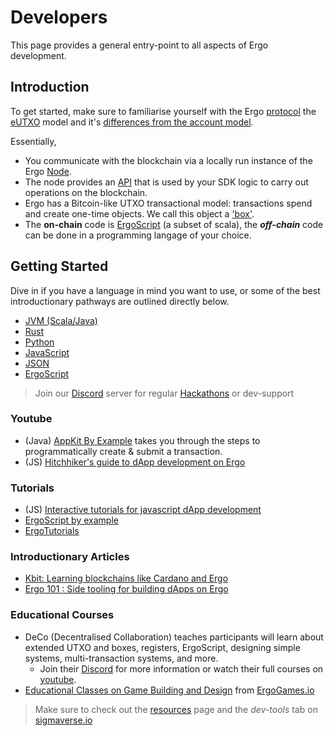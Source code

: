 # Developers

This page provides a general entry-point to all aspects of Ergo development. 


## Introduction


To get started, make sure to familiarise yourself with the Ergo [protocol](/dev/protocol) the [eUTXO](eutxo.md) model and it's [differences from the account model](accountveutxo.md).

Essentially, 

- You communicate with the blockchain via a locally run instance of the Ergo [Node](/node/install). 
- The node provides an [API](resources.md#api) that is used by your SDK logic to carry out operations on the blockchain. 
- Ergo has a Bitcoin-like UTXO transactional model: transactions spend and create one-time objects. We call this object a ['box'](data-model/box/index.md).
- The **on-chain** code is [ErgoScript](ergoscript.md) (a subset of scala), the ***off-chain*** code can be done in a programming langage of your choice. 

## Getting Started

Dive in if you have a language in mind you want to use, or some of the best introductionary pathways are outlined directly below. 


- [JVM (Scala/Java)](/dev/stack/appkit/appkit)
- [Rust](/dev/lang/rust)
- [Python](/dev/lang/python)
- [JavaScript](js.md)
- [JSON](/dev/stack/jde)
- [ErgoScript](scs/ergoscript/)

> Join our [Discord](https://discord.gg/7kWWQeMCwe) server for regular [Hackathons](ergohack.md) or dev-support


### Youtube

- (Java) [AppKit By Example](https://www.youtube.com/watch?v=Md5s-XV6-Hs) takes you through the steps to programmatically create & submit a transaction. 
- (JS) [Hitchhiker's guide to dApp development on Ergo](https://www.youtube.com/playlist?list=PLzY-irO3z3G8FVDifned2NMFc-PgQqnny)

### Tutorials

- (JS) [Interactive tutorials for javascript dApp development](https://play.dappstep.com/)
- [ErgoScript by example](https://github.com/ergoplatform/ergoscript-by-example)
- [ErgoTutorials](https://www.youtube.com/channel/UCyOIxD7YSHN5QwLIulOWrew)


### Introductionary Articles 

- [Kbit: Learning blockchains like Cardano and Ergo](https://www.youtube.com/watch?v=HDn49bToTMI)
- [Ergo 101 : Side tooling for building dApps on Ergo](https://dav009.medium.com/ergo-101-side-tooling-for-building-dapps-on-ergo-c71889d60826)

### Educational Courses

- DeCo (Decentralised Collaboration) teaches participants will learn about extended UTXO and boxes, registers, ErgoScript, designing simple systems, multi-transaction systems, and more. 
    - Join their [Discord](https://discord.gg/PQPyFbKZ9z) for more information or watch their full courses on [youtube](https://www.youtube.com/channel/UCyOIxD7YSHN5QwLIulOWrew/playlists). 
- [Educational Classes on Game Building and Design](https://medium.com/@lgmeister/the-future-of-ergogames-io-hosting-educational-classes-on-game-building-and-design-679afd2632d4) from [ErgoGames.io](https://ergogames.io)





> Make sure to check out the [resources](resources.md) page and the *dev-tools* tab on [sigmaverse.io](https://sigmaverse.io/)







